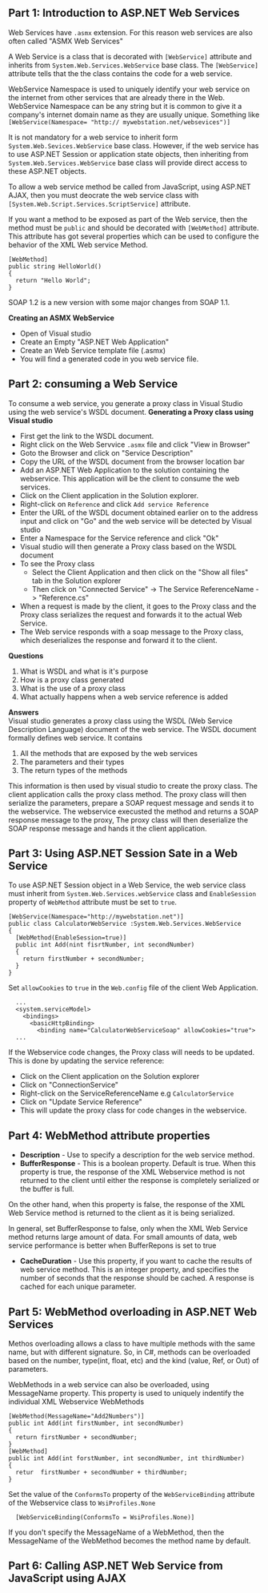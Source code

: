 ## Part 1: Introduction to ASP.NET Web Services
Web Services have `.asmx` extension. For this reason web services are also often called "ASMX Web Services"

A Web Service is a class that is decorated with `[WebService]` attribute and inherits from `System.Web.Services.WebService` base class.
The `[WebService]` attribute tells that the the class contains the code for a web service.

WebService Namespace is used to uniquely identify your web service on the internet from other services that are already there in the Web. WebService Namespace can be any string but it is common to give it a company's internet domain name as they are usually unique. Something like `[WebService(Namespace= "http:// mywebstation.net/websevices")]`

It is not mandatory for a web service to inherit form `System.Web.Sevices.WebService` base class. However, if the web service has to use ASP.NET Session or application state objects, then inheriting from `System.Web.Services.WebService` base class will provide direct access to these ASP.NET objects.

To allow a web service method be called from JavaScript, using ASP.NET AJAX, then you must deocrate the web service class with `[System.Web.Script.Services.ScriptService]` attribute.

If you want a method to be exposed as part of the Web service, then the method must be `public` and should be decorated with `[WebMethod]` attribute. This attribute has got several properties which can be used to configure the behavior of the XML Web service Method.
```
[WebMethod]
public string HelloWorld()
{
  return "Hello World";
}
```

SOAP 1.2 is a new version with some major changes from SOAP 1.1.

__Creating an ASMX WebService__
* Open of Visual studio
* Create an Empty "ASP.NET Web Application"
* Create an Web Service template file (.asmx)
* You will find a generated code in you web service file.

## Part 2: consuming a Web Service  
To consume a web service, you generate a proxy class in Visual Studio using the web service's WSDL document.
__Generating a Proxy class using Visual studio__
* First get the link to the WSDL document.
 * Right click on the Web Servvice `.asmx` file and click "View in Browser"
 * Goto the Browser and click on "Service Description"
 * Copy the URL of the WSDL document from the browser location bar
* Add an ASP.NET Web Application to the solution containing the webservice. This application will be the client to consume the web services.
* Click on the Client application in the Solution explorer.
* Right-click on `Reference` and click   `Add service Reference`
* Enter the URL of the WSDL document obtained earlier on to the address input and click on "Go" and the web service will be detected by Visual studio
* Enter a Namespace for the Service reference and click "Ok"
* Visual studio will then generate a Proxy class based on the WSDL document
* To see the Proxy class
  * Select the Client Application and then click on the "Show all files" tab in the Solution explorer
  * Then click on "Connected Service" -> The Service ReferenceName -> "Reference.cs"
* When a request is made by the client, it goes to the Proxy class and the Proxy class serializes the request and forwards it to the actual Web Service.
* The Web service responds with a soap message to the Proxy class, which deserializes the response and forward it to the client.

__Questions__  
1. What is WSDL and what is it's purpose
2. How is a proxy class generated
3. What is the use of a proxy class
4. What actually happens when a web service reference is added  

__Answers__  
Visual studio generates a proxy class using the WSDL (Web Service Description Language) document of the web service. The WSDL document formally defines web service. It contains
1. All the methods that are exposed by the web services
2. The parameters and their types
3. The return types of the methods  

This information is then used by visual studio to create the proxy class. The client application calls the proxy class method. The proxy class will then serialize the parameters, prepare a SOAP request message and sends it to the webservice. The webservice execusted the method and returns a SOAP response message to the proxy, The proxy class will then deserialize the SOAP response message and hands it the client application.

## Part 3:  Using ASP.NET Session Sate in a Web Service  
To use ASP.NET Session object in a Web Service, the web service class must inherit from `System.Web.Services.webService` class and `EnableSession` property of `WebMethod` attribute must be set to `true`.
```
[WebService(Namespace="http://mywebstation.net")]
public class CalculatorWebService :System.Web.Services.WebService
{
  [WebMethod(EnableSession=true)]
  public int Add(nint fisrtNumber, int secondNumber)
  {
    return firstNumber + secondNumber;
  }
}
```
Set `allowCookies` to `true` in the `Web.config` file of the client Web Application.
```
  ...
  <system.serviceModel>
    <bindings>
      <basicHttpBinding>
        <binding name="CalculatorWebServiceSoap" allowCookies="true">
  ...
```
If the Webservice code changes, the Proxy class will needs to be updated. This is done by updating the service reference:
* Click on the Client application on the Solution explorer
* Click on "ConnectionService"
* Right-click on the ServiceReferenceName e.g `CalculatorService`
* Click on "Update Service Reference"
* This will update the proxy class for code changes in the webservice.

## Part 4: WebMethod attribute properties  
* __Description__ -  Use to specify a description for the web service method.
* __BufferResponse__ - This is a boolean property. Default is true. When this property is true, the response of the XML Webservice method is not returned to the client until either the response is completely serialized or the buffer is full.

On the other hand, when this property is false, the response of the XML Web Service method is returned to the client as it is being serialized.

In general, set BufferResponse to false, only when the XML Web Service method returns large amount of data. For small amounts of data, web service performance is better when BufferRepons is set to true

* __CacheDuration__ - Use this property, if you want to cache the results of  web service method. This is an integer property, and specifies the number of seconds that the response should be cached. A response is cached for each unique parameter.

## Part 5: WebMethod overloading in ASP.NET Web Services  
 Methos overloading allows a class to have multiple methods with the same name, but with different signature. So, in C#, methods can be overloaded based on the number, type(int, float, etc) and the kind (value, Ref, or Out) of parameters.

 WebMethods in a web service can also be overloaded, using MessageName property. This property is used to uniquely indentify the individual XML Webservice WebMethods
 ```
 [WebMethod(MessageName="Add2Numbers")]
 public int Add(int firstNumber, int secondNumber)
 {
   return firstNumber + secondNumber;
 }
 [WebMethod]
 public int Add(int forstNumber, int secondNumber, int thirdNumber)
 {
   retur  firstNumber + secondNumber + thirdNumber;
 }
 ```
 Set the value of the `ConformsTo` property of the `WebServiceBinding`  attribute of the Webservice class to `WsiProfiles.None`
```
  [WebServiceBinding(ConformsTo = WsiProfiles.None)]
```
 If you don't specify the MessageName of a WebMethod, then the MessageName of the WebMethod becomes the method name by default.

## Part 6: Calling ASP.NET Web Service from JavaScript using AJAX  

